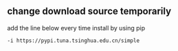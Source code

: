 ## change download source temporarily

add the line below every time install by using pip 

```
-i https://pypi.tuna.tsinghua.edu.cn/simple
```